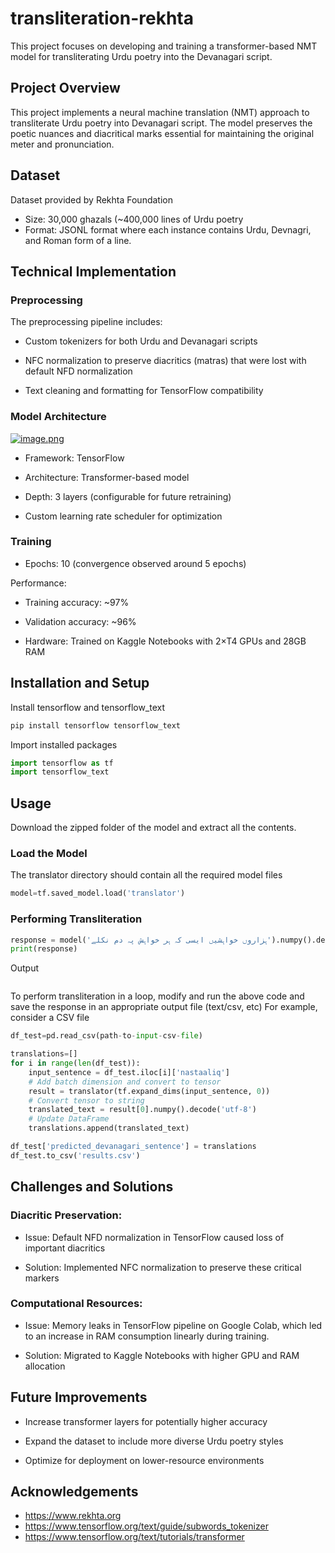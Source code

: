 # transliteration-rekhta
This project focuses on developing and training a transformer-based NMT model for transliterating Urdu poetry into the Devanagari script.
## Project Overview
This project implements a neural machine translation (NMT) approach to transliterate Urdu poetry into Devanagari script. The model preserves the poetic nuances and diacritical marks essential for maintaining the original meter and pronunciation.
## Dataset
Dataset provided by Rekhta Foundation
- Size: 30,000 ghazals (~400,000 lines of Urdu poetry
- Format: JSONL format where each instance contains Urdu, Devnagri, and Roman form of a line.

## Technical Implementation
### Preprocessing
The preprocessing pipeline includes:

- Custom tokenizers for both Urdu and Devanagari scripts

- NFC normalization to preserve diacritics (matras) that were lost with default NFD normalization

- Text cleaning and formatting for TensorFlow compatibility

### Model Architecture
[![image.png](https://i.postimg.cc/PfgVXG53/image.png)](https://postimg.cc/ThcJ04mg)
- Framework: TensorFlow

- Architecture: Transformer-based model

- Depth: 3 layers (configurable for future retraining)

- Custom learning rate scheduler for optimization
### Training
- Epochs: 10 (convergence observed around 5 epochs)

Performance:

- Training accuracy: ~97%

- Validation accuracy: ~96%

- Hardware: Trained on Kaggle Notebooks with 2×T4 GPUs and 28GB RAM
## Installation and Setup
Install tensorflow and tensorflow_text
```python
pip install tensorflow tensorflow_text
```
Import installed packages
```python
import tensorflow as tf
import tensorflow_text
```
## Usage 
Download the zipped folder of the model and extract all the contents.
### Load the Model
The translator directory should contain all the required model files
```python
model=tf.saved_model.load('translator')
```
### Performing Transliteration
```python
response = model('ہزاروں خواہشیں ایسی کہ ہر خواہش پہ دم نکلے').numpy().decode('utf-8')
print(response)
```
Output
```

```
To perform transliteration in a loop, modify and run the above code and save the response in an appropriate output file (text/csv, etc)
For example, consider a CSV file
```python
df_test=pd.read_csv(path-to-input-csv-file)
```
```python
translations=[]
for i in range(len(df_test)):
    input_sentence = df_test.iloc[i]['nastaaliq']
    # Add batch dimension and convert to tensor
    result = translator(tf.expand_dims(input_sentence, 0))
    # Convert tensor to string
    translated_text = result[0].numpy().decode('utf-8')
    # Update DataFrame
    translations.append(translated_text)
```
```python
df_test['predicted_devanagari_sentence'] = translations
df_test.to_csv('results.csv')
```
## Challenges and Solutions
### Diacritic Preservation:
- Issue: Default NFD normalization in TensorFlow caused loss of important diacritics

- Solution: Implemented NFC normalization to preserve these critical markers
### Computational Resources:

- Issue: Memory leaks in TensorFlow pipeline on Google Colab, which led to an increase in RAM consumption linearly during training.

- Solution: Migrated to Kaggle Notebooks with higher GPU and RAM allocation
## Future Improvements
- Increase transformer layers for potentially higher accuracy

- Expand the dataset to include more diverse Urdu poetry styles

- Optimize for deployment on lower-resource environments

## Acknowledgements
- https://www.rekhta.org
- https://www.tensorflow.org/text/guide/subwords_tokenizer
- https://www.tensorflow.org/text/tutorials/transformer
